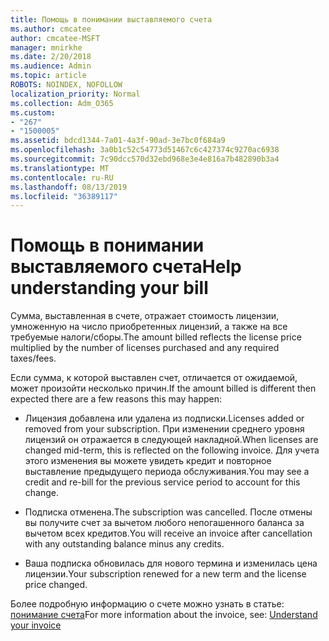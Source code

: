 ```yaml
---
title: Помощь в понимании выставляемого счета
ms.author: cmcatee
author: cmcatee-MSFT
manager: mnirkhe
ms.date: 2/20/2018
ms.audience: Admin
ms.topic: article
ROBOTS: NOINDEX, NOFOLLOW
localization_priority: Normal
ms.collection: Adm_O365
ms.custom:
- "267"
- "1500005"
ms.assetid: bdcd1344-7a01-4a3f-90ad-3e7bc0f684a9
ms.openlocfilehash: 3a0b1c52c54773d51467c6c427374c9270ac6938
ms.sourcegitcommit: 7c90dcc570d32ebd968e3e4e816a7b482890b3a4
ms.translationtype: MT
ms.contentlocale: ru-RU
ms.lasthandoff: 08/13/2019
ms.locfileid: "36389117"
---
```

# <a name="help-understanding-your-bill"></a><span data-ttu-id="867b3-102">Помощь в понимании выставляемого счета</span><span class="sxs-lookup"><span data-stu-id="867b3-102">Help understanding your bill</span></span>

<span data-ttu-id="867b3-103">Сумма, выставленная в счете, отражает стоимость лицензии, умноженную на число приобретенных лицензий, а также на все требуемые налоги/сборы.</span><span class="sxs-lookup"><span data-stu-id="867b3-103">The amount billed reflects the license price multiplied by the number of licenses purchased and any required taxes/fees.</span></span>
  
<span data-ttu-id="867b3-104">Если сумма, к которой выставлен счет, отличается от ожидаемой, может произойти несколько причин.</span><span class="sxs-lookup"><span data-stu-id="867b3-104">If the amount billed is different then expected there are a few reasons this may happen:</span></span>
  
- <span data-ttu-id="867b3-105">Лицензия добавлена или удалена из подписки.</span><span class="sxs-lookup"><span data-stu-id="867b3-105">Licenses added or removed from your subscription.</span></span> <span data-ttu-id="867b3-106">При изменении среднего уровня лицензий он отражается в следующей накладной.</span><span class="sxs-lookup"><span data-stu-id="867b3-106">When licenses are changed mid-term, this is reflected on the following invoice.</span></span> <span data-ttu-id="867b3-107">Для учета этого изменения вы можете увидеть кредит и повторное выставление предыдущего периода обслуживания.</span><span class="sxs-lookup"><span data-stu-id="867b3-107">You may see a credit and re-bill for the previous service period to account for this change.</span></span>

- <span data-ttu-id="867b3-108">Подписка отменена.</span><span class="sxs-lookup"><span data-stu-id="867b3-108">The subscription was cancelled.</span></span> <span data-ttu-id="867b3-109">После отмены вы получите счет за вычетом любого непогашенного баланса за вычетом всех кредитов.</span><span class="sxs-lookup"><span data-stu-id="867b3-109">You will receive an invoice after cancellation with any outstanding balance minus any credits.</span></span>

- <span data-ttu-id="867b3-110">Ваша подписка обновилась для нового термина и изменилась цена лицензии.</span><span class="sxs-lookup"><span data-stu-id="867b3-110">Your subscription renewed for a new term and the license price changed.</span></span>

<span data-ttu-id="867b3-111">Более подробную информацию о счете можно узнать в статье: [понимание счета](https://docs.microsoft.com/en-us/office365/admin/subscriptions-and-billing/understand-your-invoice)</span><span class="sxs-lookup"><span data-stu-id="867b3-111">For more information about the invoice, see: [Understand your invoice](https://docs.microsoft.com/en-us/office365/admin/subscriptions-and-billing/understand-your-invoice)</span></span>